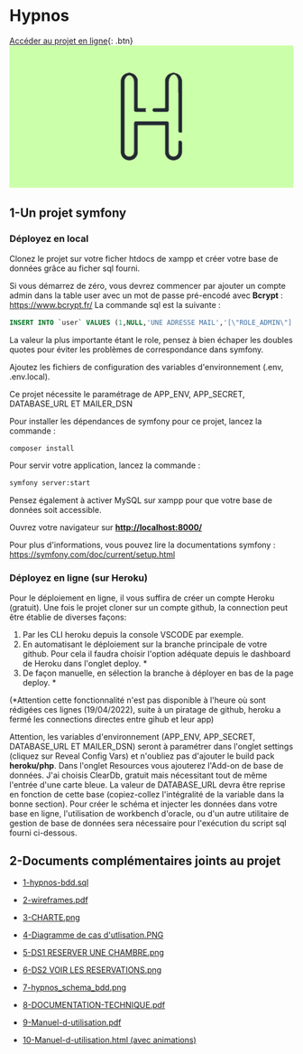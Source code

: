 # Hypnos
[Accéder au projet en ligne](http://hypnos-les-hotels.herokuapp.com/){: .btn}
![Le logo](https://raw.githubusercontent.com/Nathalie-Verdavoir/hypnos/master/public/images/logoGithub.png)

## 1-Un projet symfony

### Déployez en local

Clonez le projet sur votre ficher htdocs de xampp et créer votre base de données grâce au ficher sql fourni.

Si vous démarrez de zéro, vous devrez commencer par ajouter un compte admin dans la table user avec un mot de passe pré-encodé avec **Bcrypt** : <https://www.bcrypt.fr/>
La commande sql est la suivante :

```sql
INSERT INTO `user` VALUES (1,NULL,'UNE ADRESSE MAIL','[\"ROLE_ADMIN\"]','MOT DE PASSE ENCRYPTE','LE NOM','LE PRENOM');
```

La valeur la plus importante étant le role, pensez à bien échaper les doubles quotes pour éviter les problèmes de correspondance dans symfony.

Ajoutez les fichiers de configuration des variables d'environnement (.env, .env.local).

Ce projet nécessite le paramétrage de APP_ENV, APP_SECRET, DATABASE_URL ET MAILER_DSN

Pour installer les dépendances de symfony pour ce projet, lancez la commande :

```bash
composer install
```

Pour servir votre application, lancez la commande :

```bash
symfony server:start
```

Pensez également à activer MySQL sur xampp pour que votre base de données soit accessible.

Ouvrez votre navigateur sur **<http://localhost:8000/>**

Pour plus d'informations, vous pouvez lire la documentations symfony :
<https://symfony.com/doc/current/setup.html>

### Déployez en ligne (sur Heroku)

Pour le déploiement en ligne, il vous suffira de créer un compte Heroku (gratuit). Une fois le projet cloner sur un compte github, la connection peut être établie de diverses façons:

1. Par les CLI heroku depuis la console VSCODE par exemple.
1. En automatisant le déploiement sur la branche principale de votre github. Pour cela il faudra choisir l'option adéquate depuis le dashboard de Heroku dans l'onglet deploy. *
1. De façon manuelle, en sélection la branche à déployer en bas de la page deploy. *

(*Attention cette fonctionnalité n'est pas disponible à l'heure où sont rédigées ces lignes (19/04/2022), suite à un piratage de github, heroku a fermé les connections directes entre gihub et leur app)

Attention, les variables d'environnement (APP_ENV, APP_SECRET, DATABASE_URL ET MAILER_DSN) seront à paramétrer dans l'onglet settings (cliquez sur Reveal Config Vars) et n'oubliez pas d'ajouter le build pack **heroku/php**.
Dans l'onglet Resources vous ajouterez l'Add-on de base de données. J'ai choisis ClearDb, gratuit mais nécessitant tout de même l'entrée d'une carte bleue. La valeur de DATABASE_URL devra être reprise en fonction de cette base (copiez-collez l'intégralité de la variable dans la bonne section). Pour créer le schéma et injecter les données dans votre base en ligne, l'utilisation de workbench d'oracle, ou d'un autre utilitaire de gestion de base de données sera nécessaire pour l'exécution du script sql fourni ci-dessous.

## 2-Documents complémentaires joints au projet

+ [1-hypnos-bdd.sql](https://github.com/Nathalie-Verdavoir/hypnos/blob/documents/documents-complementaires/1-hypnos-bdd.sql)

+ [2-wireframes.pdf](https://github.com/Nathalie-Verdavoir/hypnos/blob/documents/documents-complementaires/2-wireframes.pdf)

+ [3-CHARTE.png](https://github.com/Nathalie-Verdavoir/hypnos/blob/documents/documents-complementaires/3-CHARTE.png)

+ [4-Diagramme de cas d'utlisation.PNG](https://github.com/Nathalie-Verdavoir/hypnos/blob/documents/documents-complementaires/4-Diagramme%20de%20cas%20d'utlisation.PNG)

+ [5-DS1 RESERVER UNE CHAMBRE.png](https://github.com/Nathalie-Verdavoir/hypnos/blob/documents/documents-complementaires/5-DS1%20RESERVER%20UNE%20CHAMBRE.png)

+ [6-DS2 VOIR LES RESERVATIONS.png](https://github.com/Nathalie-Verdavoir/hypnos/blob/documents/documents-complementaires/6-DS2%20VOIR%20LES%20RESERVATIONS.png)

+ [7-hypnos_schema_bdd.png](https://github.com/Nathalie-Verdavoir/hypnos/blob/documents/documents-complementaires/7-hypnos_schema_bdd.png)
  
+ [8-DOCUMENTATION-TECHNIQUE.pdf](https://github.com/Nathalie-Verdavoir/hypnos/blob/documents/documents-complementaires/8-DOCUMENTATION-TECHNIQUE.pdf)

+ [9-Manuel-d-utilisation.pdf](https://github.com/Nathalie-Verdavoir/hypnos/blob/master/documents-complementaires/9-Manuel-d-utilisation.pdf)

+ [10-Manuel-d-utilisation.html (avec animations)](https://slides.com/natpinkelephant/ellipse)
  
